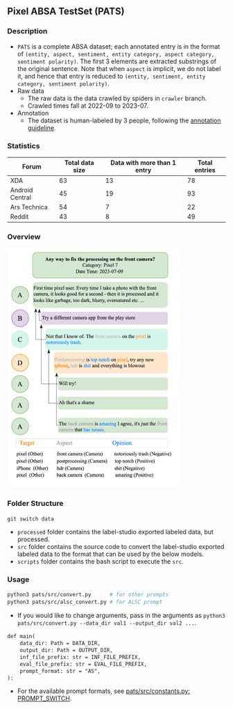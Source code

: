 ## Pixel ABSA TestSet (PATS)
### Description
- `PATS` is a complete ABSA dataset; each annotated entry is in the format of `(entity, aspect, sentiment, entity category, aspect category, sentiment polarity)`. The first 3 elements are extracted substrings of the original sentence. Note that when `aspect` is implicit, we do not label it, and hence that entry is reduced to
`(entity, sentiment, entity category, sentiment polarity)`.
- Raw data
    - The raw data is the data crawled by spiders in `crawler` branch.
    - Crawled times fall at 2022-09 to 2023-07.
- Annotation
    - The dataset is human-labeled by 3 people, following the [annotation guideline](https://docs.google.com/document/d/19w7FkId7zPuDumzs3LKfA632CLf0yIollKJHOhIDuMU/edit?usp=sharing).

### Statistics

| Forum | Total data size| Data with more than 1 entry | Total entries|
|----------|----------|----------|----------|
|  XDA |  63 |  13  |  78  |
|  Android Central  |  45 |  19  |  93  |
|  Ars Technica  |  54 | 7 | 22 |
|  Reddit | 43 |  8 |  49 |

### Overview
<img src="images/data_sample.png" width="400">

### Folder Structure
```
git switch data
```
- `processed` folder contains the label-studio exported labeled data, but processed.
- `src` folder contains the source code to convert the label-studio exported labeled data to the format that can be used by the below models.
- `scripts` folder contains the bash script to execute the `src`.
### Usage
```bash
python3 pats/src/convert.py      # for other prompts
python3 pats/src/alsc_convert.py # for ALSC prompt
```
- If you would like to change arguments, pass in the arguments as `python3 pats/src/convert.py --data_dir val1 --output_dir val2 ...`.
```
def main(
    data_dir: Path = DATA_DIR,
    output_dir: Path = OUTPUT_DIR,
    inf_file_prefix: str = INF_FILE_PREFIX,
    eval_file_prefix: str = EVAL_FILE_PREFIX,
    prompt_format: str = "AS",
):
```
- For the available prompt formats, see [pats/src/constants.py: PROMPT_SWITCH](pats/src/constants.py).


